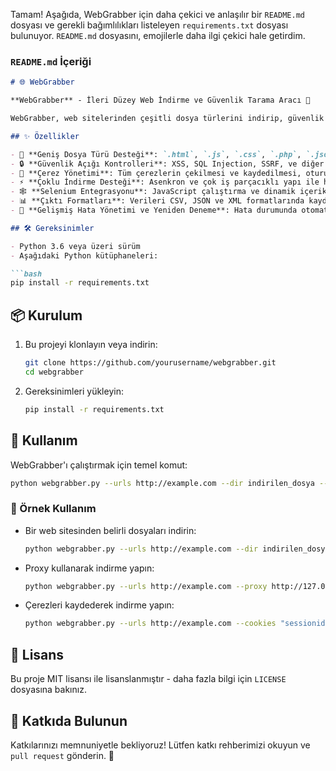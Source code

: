 Tamam! Aşağıda, WebGrabber için daha çekici ve anlaşılır bir `README.md` dosyası ve gerekli bağımlılıkları listeleyen `requirements.txt` dosyası bulunuyor. `README.md` dosyasını, emojilerle daha ilgi çekici hale getirdim.

### `README.md` İçeriği

```markdown
# 🌐 WebGrabber

**WebGrabber** - İleri Düzey Web İndirme ve Güvenlik Tarama Aracı 🚀

WebGrabber, web sitelerinden çeşitli dosya türlerini indirip, güvenlik açıklarını tarayarak içerikleri analiz etmek için geliştirilmiş güçlü bir araçtır. Geniş parametre desteği ile yapılandırılabilir ve statik veya dinamik içeriklere yönelik taramalar yapabilir.

## ✨ Özellikler

- 📂 **Geniş Dosya Türü Desteği**: `.html`, `.js`, `.css`, `.php`, `.json`, `.xml`, `.pdf`, `.docx`, `.png`, `.jpg`, `.mp4` ve daha birçok dosya türünü destekler.
- 🔒 **Güvenlik Açığı Kontrolleri**: XSS, SQL Injection, SSRF, ve diğer yaygın güvenlik açıklarına karşı gelişmiş tarama.
- 🍪 **Çerez Yönetimi**: Tüm çerezlerin çekilmesi ve kaydedilmesi, oturum yönetimi.
- ⚡ **Çoklu İndirme Desteği**: Asenkron ve çok iş parçacıklı yapı ile hızlı indirme.
- 🕸️ **Selenium Entegrasyonu**: JavaScript çalıştırma ve dinamik içeriklerin yüklenmesi.
- 📊 **Çıktı Formatları**: Verileri CSV, JSON ve XML formatlarında kaydetme.
- 🔁 **Gelişmiş Hata Yönetimi ve Yeniden Deneme**: Hata durumunda otomatik yeniden deneme mekanizması.

## 🛠️ Gereksinimler

- Python 3.6 veya üzeri sürüm
- Aşağıdaki Python kütüphaneleri:

```bash
pip install -r requirements.txt
```

## 📦 Kurulum

1. Bu projeyi klonlayın veya indirin:

    ```bash
    git clone https://github.com/yourusername/webgrabber.git
    cd webgrabber
    ```

2. Gereksinimleri yükleyin:

    ```bash
    pip install -r requirements.txt
    ```

## 🚀 Kullanım

WebGrabber'ı çalıştırmak için temel komut:

```bash
python webgrabber.py --urls http://example.com --dir indirilen_dosya --output-format json
```

### 🔧 Örnek Kullanım

- Bir web sitesinden belirli dosyaları indirin:

    ```bash
    python webgrabber.py --urls http://example.com --dir indirilen_dosya --depth 2 --download-images
    ```

- Proxy kullanarak indirme yapın:

    ```bash
    python webgrabber.py --urls http://example.com --proxy http://127.0.0.1:8080 --dir indirilen_dosya
    ```

- Çerezleri kaydederek indirme yapın:

    ```bash
    python webgrabber.py --urls http://example.com --cookies "sessionid=abcd1234; csrftoken=xyz9876" --dir indirilen_dosya
    ```

## 📄 Lisans

Bu proje MIT lisansı ile lisanslanmıştır - daha fazla bilgi için `LICENSE` dosyasına bakınız.

## 🤝 Katkıda Bulunun

Katkılarınızı memnuniyetle bekliyoruz! Lütfen katkı rehberimizi okuyun ve `pull request` gönderin. 🎉



